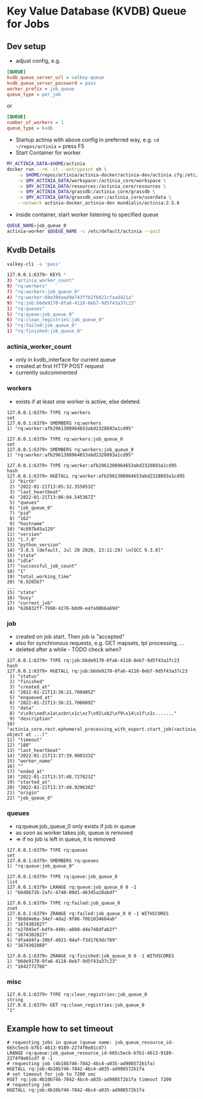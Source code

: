 # Key Value Database (KVDB) Queue for Jobs

## Dev setup

- adjust config, e.g.

```ini
[QUEUE]
kvdb_queue_server_url = valkey-queue
kvdb_queue_server_password = pass
worker_prefix = job_queue
queue_type = per_job
```

or

```ini
[QUEUE]
number_of_workers = 1
queue_type = kvdb
```

- Startup actinia with above config in preferred way, e.g.
  `cd ~/repos/actinia` + press F5
- Start Container for worker

```bash
MY_ACTINIA_DATA=$HOME/actinia
docker run --rm -it --entrypoint sh \
    -v $HOME/repos/actinia/actinia-docker/actinia-dev/actinia.cfg:/etc/default/actinia \
    -v $MY_ACTINIA_DATA/workspace:/actinia_core/workspace \
    -v $MY_ACTINIA_DATA/resources:/actinia_core/resources \
    -v $MY_ACTINIA_DATA/grassdb:/actinia_core/grassdb \
    -v $MY_ACTINIA_DATA/grassdb_user:/actinia_core/userdata \
    --network actinia-docker_actinia-dev mundialis/actinia:2.5.6
```

- inside container, start worker listening to specified queue

```bash
QUEUE_NAME=job_queue_0
actinia-worker $QUEUE_NAME -c /etc/default/actinia --quit
```

## Kvdb Details

```bash
valkey-cli -a 'pass'

127.0.0.1:6379> KEYS *
3) "actinia_worker_count"
9) "rq:workers"
7) "rq:workers:job_queue_0"
4) "rq:worker:04e384aad9e743ffb2fb021cfaad421a"
9) "rq:job:b6de9170-0fa6-4118-8eb7-9d5f43a37c23"
1) "rq:queues"
5) "rq:queue:job_queue_0"
6) "rq:clean_registries:job_queue_0"
5) "rq:failed:job_queue_0"
1) "rq:finished:job_queue_0"
```

### actinia_worker_count

- only in kvdb_interface for current queue
- created at first HTTP POST request
- currently outcommented

### workers

- exists if at least one worker is active, else deleted.

```text
127.0.0.1:6379> TYPE rq:workers
set
127.0.0.1:6379> SMEMBERS rq:workers
1) "rq:worker:afb2961308964653abd2328893a1cd95"

127.0.0.1:6379> TYPE rq:workers:job_queue_0
set
127.0.0.1:6379> SMEMBERS rq:workers:job_queue_0
1) "rq:worker:afb2961308964653abd2328893a1cd95"

127.0.0.1:6379> TYPE rq:worker:afb2961308964653abd2328893a1cd95
hash
127.0.0.1:6379> HGETALL rq:worker:afb2961308964653abd2328893a1cd95
 1) "birth"
 2) "2022-01-21T13:05:32.355053Z"
 3) "last_heartbeat"
 4) "2022-01-21T13:06:04.545367Z"
 5) "queues"
 6) "job_queue_0"
 7) "pid"
 8) "162"
 9) "hostname"
10) "4c897b45a129"
11) "version"
12) "1.7.0"
13) "python_version"
14) "3.8.5 (default, Jul 20 2020, 23:11:29) \n[GCC 9.3.0]"
15) "state"
16) "idle"
17) "successful_job_count"
18) "1"
19) "total_working_time"
20) "6.920567"
...
15) "state"
16) "busy"
17) "current_job"
18) "626832ff-7998-4276-b0d9-e4fa98b6a69d"
```

### job

- created on job start. Then job is "accepted"
- also for synchronous requests, e.g. GET mapsets, tpl processing, ...
- deleted after a while - TODO check when?

```text
127.0.0.1:6379> TYPE rq:job:b6de9170-0fa6-4118-8eb7-9d5f43a37c23
hash
127.0.0.1:6379> HGETALL rq:job:b6de9170-0fa6-4118-8eb7-9d5f43a37c23
 1) "status"
 2) "finished"
 3) "created_at"
 4) "2022-01-21T13:36:21.700405Z"
 5) "enqueued_at"
 6) "2022-01-21T13:36:21.700609Z"
 7) "data"
 8) "x\x9c\xed\x1a\xcbn\x1c\xc7\x91\xb2\xf9\x14\x1f\x1c......."
 9) "description"
10) "actinia_core.rest.ephemeral_processing_with_export.start_job(<actinia_core.core.resource_data_container.ResourceDataContainer object at ...)"
11) "timeout"
12) "180"
13) "last_heartbeat"
14) "2022-01-21T13:37:39.900333Z"
15) "worker_name"
16) ""
17) "ended_at"
18) "2022-01-21T13:37:48.727823Z"
19) "started_at"
20) "2022-01-21T13:37:40.929638Z"
21) "origin"
22) "job_queue_0"
```

### queues

- rq:queue:job_queue_0 only exists if job in queue
- as soon as worker takes job, queue is removed
- => if no job is left in queue, it is removed

```text
127.0.0.1:6379> TYPE rq:queues
set
127.0.0.1:6379> SMEMBERS rq:queues
1) "rq:queue:job_queue_0"

127.0.0.1:6379> TYPE rq:queue:job_queue_0
list
127.0.0.1:6379> LRANGE rq:queue:job_queue_0 0 -1
1) "b6d8672b-2afc-4740-80d1-46345a28abdf"

127.0.0.1:6379> TYPE rq:failed:job_queue_0
zset
127.0.0.1:6379> ZRANGE rq:failed:job_queue_0 0 -1 WITHSCORES
1) "8b8d4e6a-34ef-4da2-9f86-70b1034664ab"
2) "1674302827"
3) "e27045ef-bdf4-440c-a808-d4e748dfab2f"
4) "1674302827"
5) "dfa4d4fa-39bf-4021-94af-f3d1763dc789"
6) "1674302869"

127.0.0.1:6379> ZRANGE rq:finished:job_queue_0 0 -1 WITHSCORES
1) "b6de9170-0fa6-4118-8eb7-9d5f43a37c23"
2) "1642772768"

```

### misc

```text
127.0.0.1:6379> TYPE rq:clean_registries:job_queue_0
string
127.0.0.1:6379> GET rq:clean_registries:job_queue_0
"1"
```

## Example how to set timeout

```text
# requesting jobs in queue (queue name: job_queue_resource_id-665c5ecb-b7b1-4613-9189-2274f0e01cd7)
LRANGE rq:queue:job_queue_resource_id-665c5ecb-b7b1-4613-9189-2274f0e01cd7 0 -1
# requesting job (4b10b746-7842-4bc4-a035-ad908572b1fa)
HGETALL rq:job:4b10b746-7842-4bc4-a035-ad908572b1fa
# set timeout for job to 7200 sec
HSET rq:job:4b10b746-7842-4bc4-a035-ad908572b1fa timeout 7200
# requesting job
HGETALL rq:job:4b10b746-7842-4bc4-a035-ad908572b1fa
```
